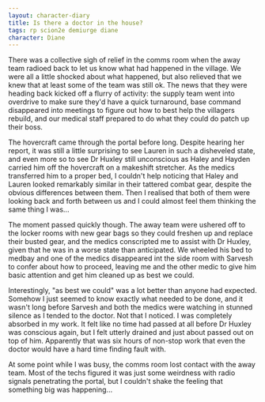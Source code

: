 ```yaml
---
layout: character-diary
title: Is there a doctor in the house?
tags: rp scion2e demiurge diane
character: Diane
---
```


There was a collective sigh of relief in the comms room when the away team radioed back to let us know what had happened in the village. We were all a little shocked about what happened, but also relieved that we knew that at least some of the team was still ok. The news that they were heading back kicked off a flurry of activity: the supply team went into overdrive to make sure they'd have a quick turnaround, base command disappeared into meetings to figure out how to best help the villagers rebuild, and our medical staff prepared to do what they could do patch up their boss.

The hovercraft came through the portal before long. Despite hearing her report, it was still a little surprising to see Lauren in such a disheveled state, and even more so to see Dr Huxley still unconscious as Haley and Hayden carried him off the hovercraft on a makeshift stretcher. As the medics transferred him to a proper bed, I couldn't help noticing that Haley and Lauren looked remarkably similar in their tattered combat gear, despite the obvious differences between them. Then I realised that both of them were looking back and forth between us and I could almost feel them thinking the same thing I was...

The moment passed quickly though. The away team were ushered off to the locker rooms with new gear bags so they could freshen up and replace their busted gear, and the medics conscripted me to assist with Dr Huxley, given that he was in a worse state than anticipated. We wheeled his bed to medbay and one of the medics disappeared int the side room with Sarvesh to confer about how to proceed, leaving me and the other medic to give him basic attention and get him cleaned up as best we could.

Interestingly, "as best we could" was a lot better than anyone had expected. Somehow I just seemed to know exactly what needed to be done, and it wasn't long before Sarvesh and both the medics were watching in stunned silence as I tended to the doctor. Not that I noticed. I was completely absorbed in my work. It felt like no time had passed at all before Dr Huxley was conscious again, but I felt utterly drained and just about passed out on top of him. Apparently that was six hours of non-stop work that even the doctor would have a hard time finding fault with.

At some point while I was busy, the comms room lost contact with the away team. Most of the techs figured it was just some weirdness with radio signals penetrating the portal, but I couldn't shake the feeling that something big was happening...
